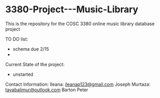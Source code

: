 # 3380-Project---Music-Library
This is the repository for the COSC 3380 online music library database project 

TO DO list:
* schema due 2/15
*

Current State of the project:
* unstarted 

Contact Information:
Ileana: ileanap123@gmail.com
Joseph
Murtaza: tayabalimur@outlook.com
Barton
Peter
